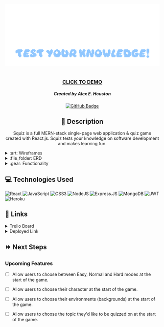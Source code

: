 <div id="header" align="center">
    <img src="public/img/squiz-logo.png" width="800">
</div>

<div id="description" align="center">

#

### [CLICK TO DEMO](https://squiz.herokuapp.com/)

##### Created by Alex E. Houston

[![GitHub Badge](https://img.shields.io/github/followers/alexehouston?label=Follow&style=social)](https://www.github.com/alexehouston/)

## :pencil: Description

Squiz is a full MERN-stack single-page web application & quiz game created with React.js. Squiz tests your knowledge on software development and makes learning fun.

</div>

<details>
    <summary>:art: Wireframes</summary>
        <p align="center"><img src="public/img/wireframes/home.png" width="800"></p>
        <p align="center"><img src="public/img/wireframes/leaderboard.png" width="800"></p>
        <p align="center"><img src="public/img/wireframes/gameplay.png" width="800"></p>
        <p align="center"><img src="public/img/wireframes/components.png" width="800"></p>

</details>

<details>
    <summary>:file_folder: ERD</summary>
        <p align="center"><img src="public/img/erd.png" width="800"></p>
</details>

<details>
    <summary>:gear: Functionality</summary>
        <h3 align="center">Home Page</h3>
        <p align="center"><img src="public/img/categories.gif" width="800"></p>
        <h3 align="center">Leaderboard</h3>
        <p align="center"><img src="public/img/leaderboard.gif" width="800"></p>
        <h3 align="center">Gameplay</h3>
        <p align="center"><img src="public/img/gameplay.gif"width="800"></p>
</details>

## :computer: Technologies Used

![React](https://img.shields.io/badge/react-%2320232a.svg?style=for-the-badge&logo=react&logoColor=%2361DAFB)
![JavaScript](https://img.shields.io/badge/JavaScript-F7DF1E?style=for-the-badge&logo=javascript&logoColor=black)
![CSS3](https://img.shields.io/badge/CSS3-1572B6?style=for-the-badge&logo=css3&logoColor=white)
![NodeJS](https://img.shields.io/badge/node.js-6DA55F?style=for-the-badge&logo=node.js&logoColor=white)
![Express.JS](https://img.shields.io/badge/Express.js-404D59?style=for-the-badge)
![MongoDB](https://img.shields.io/badge/MongoDB-4EA94B?style=for-the-badge&logo=mongodb&logoColor=white)
![JWT](https://img.shields.io/badge/JWT-black?style=for-the-badge&logo=JSON%20web%20tokens)
![Heroku](https://img.shields.io/badge/Heroku-430098?style=for-the-badge&logo=heroku&logoColor=white)

## :link: Links

<details>
  <summary>Trello Board</summary>
  <a href="https://trello.com/b/bAEDRVM1/squiz">Click here!</a>
</details>

<details>
  <summary>Deployed Link</summary>
  <a href="https://squiz.herokuapp.com/">Squiz</a>
</details>

## :fast_forward: Next Steps

### Upcoming Features

- [ ] Allow users to choose between Easy, Normal and Hard modes at the start of the game.

- [ ] Allow users to choose their character at the start of the game.

- [ ] Allow users to choose their environments (backgrounds) at the start of the game.

- [ ] Allow users to choose the topic they'd like to be quizzed on at the start of the game.